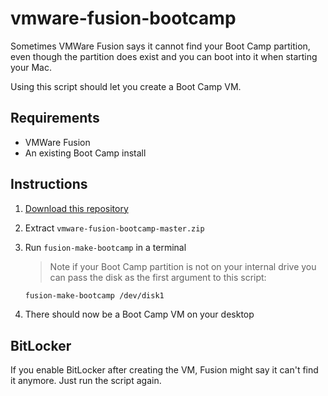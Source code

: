 # vmware-fusion-bootcamp

Sometimes VMWare Fusion says it cannot find your Boot Camp partition, even though the partition does exist and you can boot into it when starting your Mac.

Using this script should let you create a Boot Camp VM.

## Requirements

- VMWare Fusion
- An existing Boot Camp install

## Instructions

1. [Download this repository](https://github.com/mikew/vmware-fusion-bootcamp/archive/master.zip)
2. Extract `vmware-fusion-bootcamp-master.zip`
3. Run `fusion-make-bootcamp` in a terminal

    > Note if your Boot Camp partition is not on your internal drive you can pass the disk as the first argument to this script:

    ```bash
    fusion-make-bootcamp /dev/disk1
    ```

4. There should now be a Boot Camp VM on your desktop

## BitLocker

If you enable BitLocker after creating the VM, Fusion might say it can't find it anymore. 
Just run the script again.